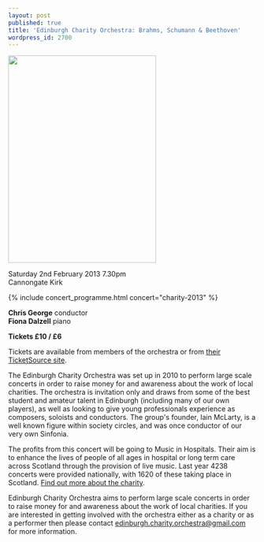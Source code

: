 ```yaml
---
layout: post
published: true
title: 'Edinburgh Charity Orchestra: Brahms, Schumann & Beethoven'
wordpress_id: 2700
---
```


<a title="buy tickets online" href="http://www.ticketsource.co.uk/edinburghcharityorchestra/">
  <img alt="" src="{{ site.external_assets }}/posters/edcharityorch_poster02.jpg" width="300" height="421">
</a>

<p class="hero">
Saturday 2nd February 2013 7.30pm<br>
Cannongate Kirk
</p>

{% include concert_programme.html concert="charity-2013" %}

**Chris George** conductor<br>
**Fiona Dalzell** piano

**Tickets £10 / £6**

Tickets are available from members of the orchestra or from
[their TicketSource site](http://www.ticketsource.co.uk/edinburghcharityorchestra/).

The Edinburgh Charity Orchestra was set up in 2010 to perform large scale
concerts in order to raise money for and awareness about the work of local
charities. The orchestra is invitation only and draws from some of the best
student and amateur talent in Edinburgh (including many of our own players), as
well as looking to give young professionals experience as composers, soloists
and conductors. The group's founder, Iain McLarty, is a well known figure
within society circles, and was once conductor of our very own Sinfonia.

The profits from this concert will be going to Music in Hospitals. Their aim
is to enhance the lives of people of all ages in hospital or long term care
across Scotland through the provision of live music. Last year 4238 concerts
were provided nationally, with 1620 of these taking place in Scotland. [Find
out more about the charity](http://www.musicinhospitalsscotland.org.uk).

Edinburgh Charity Orchestra aims to perform large scale concerts in order to
raise money for and awareness about the work of local charities. If you are
interested in getting involved with the orchestra either as a charity or as a
performer then please contact [edinburgh.charity.orchestra@gmail.com](mailto:edinburgh.charity.orchestra@gmail.com)
for more information.

